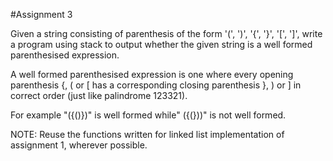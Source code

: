 #Assignment 3

Given a string consisting of parenthesis of the form '(', ')', '{', '}', '[', ']', write a program using stack to output whether the given string is a well formed parenthesised expression.

A well formed parenthesised expression is one where every opening parenthesis {, ( or [ has a corresponding closing parenthesis }, ) or ] in correct order (just like palindrome 123321). 

For example "({()})" is well formed while" ({(}))" is not well formed.

NOTE: Reuse the functions written for linked list implementation of assignment 1, wherever possible.